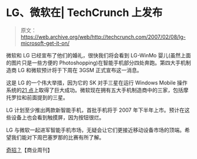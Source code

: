 # LG、微软在| TechCrunch 上发布

> 原文：<https://web.archive.org/web/http://techcrunch.com/2007/02/08/lg-microsoft-get-it-on/>

微软和 LG 已经宣布了他们的婚礼，很快我们将会看到 LG-WinMo 婴儿(虽然上面的图片只是一些方便的 Photoshopping)在智能手机部分四处奔跑。第四大手机制造商 LG 和微软预计将于下周在 3GSM 正式宣布这一消息。

这是 LG 的一个伟大举措，因为它的 SK 对手三星在运行 Windows Mobile 操作系统的[21 点](https://web.archive.org/web/20151201053735/http://crunchgear.com/2006/11/13/cingular-blackjack-review/)上取得了巨大成功。微软现在拥有五大手机制造商中的三家，包括摩托罗拉和前面提到的三星。

LG 计划至少推出两款新智能手机，首批手机将于 2007 年下半年上市。预计在这些设备上也会看到触摸屏，因为按钮很烂。

LG 与微软一起进军智能手机市场，无疑会让它们更接近移动设备市场的顶端。希望我们能对下周巴塞罗那的比赛有所了解。

[奇招？](https://web.archive.org/web/20151201053735/http://www.businessweek.com/technology/content/feb2007/tc20070208_003869.htm)【商业周刊】